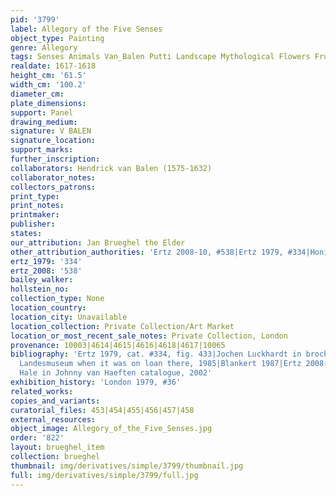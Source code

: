 ```yaml
---
pid: '3799'
label: Allegory of the Five Senses
object_type: Painting
genre: Allegory
tags: Senses Animals Van_Balen Putti Landscape Mythological Flowers Fruit
realdate: 1617-1618
height_cm: '61.5'
width_cm: '100.2'
diameter_cm: 
plate_dimensions: 
support: Panel
drawing_medium: 
signature: V BALEN
signature_location: 
support_marks: 
further_inscription: 
collaborators: Hendrick van Balen (1575-1632)
collaborator_notes: 
collectors_patrons: 
print_type: 
print_notes: 
printmaker: 
publisher: 
states: 
our_attribution: Jan Brueghel the Elder
other_attribution_authorities: 'Ertz 2008-10, #538|Ertz 1979, #334|Honig database'
ertz_1979: '334'
ertz_2008: '538'
bailey_walker: 
hollstein_no: 
collection_type: None
location_country: 
location_city: Unavailable
location_collection: Private Collection/Art Market
location_or_most_recent_sale_notes: Private Collection, London
provenance: 10003|4614|4615|4616|4618|4617|10065
bibliography: 'Ertz 1979, cat. #334, fig. 433|Jochen Luckhardt in brochure from Westfalisches
  Landesmuseum when it was on loan there, 1985|Blankert 1987|Ertz 2008-10, cat. #538|Meredith
  Hale in Johnny van Haeften catalogue, 2002'
exhibition_history: 'London 1979, #36'
related_works: 
copies_and_variants: 
curatorial_files: 453|454|455|456|457|458
external_resources: 
object_image: Allegory_of_the_Five_Senses.jpg
order: '822'
layout: brueghel_item
collection: brueghel
thumbnail: img/derivatives/simple/3799/thumbnail.jpg
full: img/derivatives/simple/3799/full.jpg
---
```

